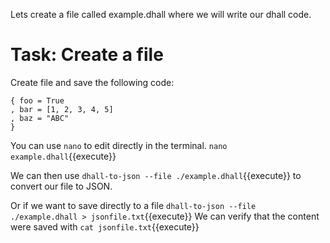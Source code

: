 Lets create a file called example.dhall  where we will write our dhall code. 


# Task: Create a file

Create file and save the following code:
```
{ foo = True
, bar = [1, 2, 3, 4, 5]
, baz = "ABC"
}
```

You can use `nano` to edit directly in the terminal.
`nano example.dhall`{{execute}}

We can then use `dhall-to-json --file ./example.dhall`{{execute}} to convert our file to JSON.

Or if we want to save directly to a file `dhall-to-json --file ./example.dhall > jsonfile.txt`{{execute}}
We can verify that the content were saved with `cat jsonfile.txt`{{execute}}